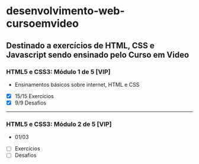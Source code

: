 # desenvolvimento-web-cursoemvideo
## Destinado a exercícios de HTML, CSS e Javascript sendo ensinado pelo Curso em Video
### HTML5 e CSS3: Módulo 1 de 5 [VIP]
* Ensinamentos básicos sobre internet, HTML e CSS
- [x] 15/15 Exercícios
- [x] 9/9 Desafios
***
### HTML5 e CSS3: Módulo 2 de 5 [VIP]
* 01/03
- [ ] Exercícios
- [ ] Desafios
